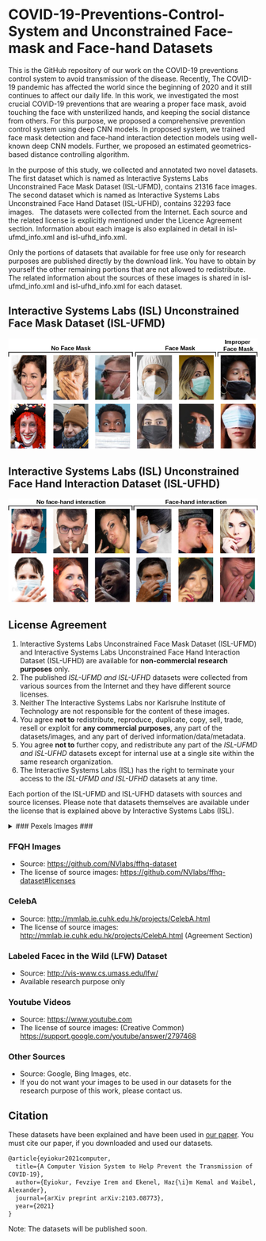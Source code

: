 # COVID-19-Preventions-Control-System and Unconstrained Face-mask and Face-hand Datasets #

This is the GitHub repository of our work on the COVID-19 preventions control system to avoid transmission of the disease. Recently, The COVID-19 pandemic has affected the world since the beginning of 2020 and it still continues to affect our daily life. In this work, we investigated the most crucial COVID-19 preventions that are wearing a proper face mask, avoid touching the face with unsterilized hands, and keeping the social distance from others. For this purpose, we proposed a comprehensive prevention control system using deep CNN models. In proposed system, we trained face mask detection and face-hand interaction detection models using well-known deep CNN models. Further, we proposed an estimated geometrics-based distance controlling algorithm. 

In the purpose of this study, we collected and annotated two novel datasets. The first dataset which is named as Interactive Systems Labs Unconstrained Face Mask Dataset (ISL-UFMD), contains 21316 face images. The second dataset which is named as Interactive Systems Labs Unconstrained Face Hand Dataset (ISL-UFHD), contains 32293 face images.   The datasets were collected from the Internet. Each source and the related license is explicitly mentioned under the Licence Agreement section. Information about each image is also explained in detail in isl-ufmd_info.xml and isl-ufhd_info.xml.

Only the portions of datasets that available for free use only for research purposes are published directly by the download link. You have to obtain by yourself the other remaining portions that are not allowed to redistribute. The related information about the sources of these images is shared in isl-ufmd_info.xml and isl-ufhd_info.xml for each dataset.

## Interactive Systems Labs (ISL) Unconstrained Face Mask Dataset (ISL-UFMD) ##


![picture](images/fm.png)


## Interactive Systems Labs (ISL) Unconstrained Face Hand Interaction Dataset (ISL-UFHD) ##


![picture](images/fhi.png)

## License Agreement ##

1. Interactive Systems Labs Unconstrained Face Mask Dataset (ISL-UFMD) and Interactive Systems Labs Unconstrained Face Hand Interaction Dataset (ISL-UFHD) are available for **non-commercial research purposes** only.
2. The published *ISL-UFMD and ISL-UFHD* datasets were collected from various sources from the Internet and they have different source licenses. 
3. Neither The Interactive Systems Labs nor Karlsruhe Institute of Technology are not responsible for the content of these images.
4. You agree **not to** redistribute, reproduce, duplicate, copy, sell, trade, resell or exploit for **any commercial purposes**, any part of the datasets/images, and any part of derived information/data/metadata.
5. You agree **not to** further copy, and redistribute any part of the *ISL-UFMD and ISL-UFHD* datasets except for internal use at a single site within the same research organization.
6. The Interactive Systems Labs (ISL) has the right to terminate your access to the *ISL-UFMD and ISL-UFHD* datasets at any time.

Each portion of the ISL-UFMD and ISL-UFHD datasets with sources and source licenses. Please note that datasets themselves are available under the license that is explained above by Interactive Systems Labs (ISL).


<details>
           <summary> ### Pexels Images ### </summary>
           <p>
             * Source: https://www.pexels.com
             * The license of source images: https://www.pexels.com/license/
           </p>
</details>


### FFQH Images ###

* Source: https://github.com/NVlabs/ffhq-dataset
* The license of source images: https://github.com/NVlabs/ffhq-dataset#licenses

### CelebA ###

* Source: http://mmlab.ie.cuhk.edu.hk/projects/CelebA.html
* The license of source images: http://mmlab.ie.cuhk.edu.hk/projects/CelebA.html (Agreement Section)

### Labeled Facec in the Wild (LFW) Dataset ###

* Source: http://vis-www.cs.umass.edu/lfw/ 
* Available research purpose only

### Youtube Videos ###

* Source: https://www.youtube.com
* The license of source images: (Creative Common) https://support.google.com/youtube/answer/2797468

### Other Sources ###

* Source: Google, Bing Images, etc.
* If you do not want your images to be used in our datasets for the research purpose of this work, please contact us.

## Citation ##
These datasets have been explained and have been used in [our paper](https://arxiv.org/abs/2103.08773). You must cite our paper, if you downloaded and used our datasets.

```
@article{eyiokur2021computer,
  title={A Computer Vision System to Help Prevent the Transmission of COVID-19},
  author={Eyiokur, Fevziye Irem and Ekenel, Haz{\i}m Kemal and Waibel, Alexander},
  journal={arXiv preprint arXiv:2103.08773},
  year={2021}
}
```

Note: The datasets will be published soon.
